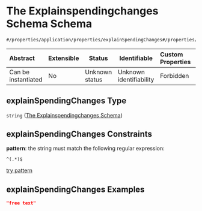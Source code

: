 # The Explainspendingchanges Schema Schema

```txt
#/properties/application/properties/explainSpendingChanges#/properties/application/properties/explainSpendingChanges
```




| Abstract            | Extensible | Status         | Identifiable            | Custom Properties | Additional Properties | Access Restrictions | Defined In                                                                                     |
| :------------------ | ---------- | -------------- | ----------------------- | :---------------- | --------------------- | ------------------- | ---------------------------------------------------------------------------------------------- |
| Can be instantiated | No         | Unknown status | Unknown identifiability | Forbidden         | Allowed               | none                | [CompletionReport.schema.json\*](../false/CompletionReport.schema.json "open original schema") |

## explainSpendingChanges Type

`string` ([The Explainspendingchanges Schema](completionreport-properties-the-application-schema-properties-the-explainspendingchanges-schema.md))

## explainSpendingChanges Constraints

**pattern**: the string must match the following regular expression: 

```regexp
^(.*)$
```

[try pattern](https://regexr.com/?expression=%5E(.*)%24 "try regular expression with regexr.com")

## explainSpendingChanges Examples

```json
"free text"
```
